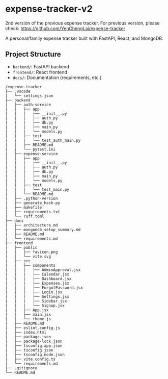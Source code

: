 # expense-tracker-v2

2nd version of the previous expense tracker. For previous version, please check: <https://github.com/YenChengLai/expense-tracker>

A personal/family expense tracker built with FastAPI, React, and MongoDB.

## Project Structure

- `backend/`: FastAPI backend
- `frontend/`: React frontend
- `docs/`: Documentation (requirements, etc.)

```plaintext
/expense-tracker
├── .vscode
|   └── settings.json
├── backend
|   ├── auth-service
|   |   ├── app
|   |   |   ├── __init__.py
|   |   |   ├── auth.py
|   |   |   ├── db.py
|   |   |   ├── main.py
|   |   |   └── models.py
│   |   ├── test
|   |   |   └── test_auth_main.py
|   |   ├── README.md
|   |   └── pytest.ini
|   ├── expense-service
│   |   ├── app
|   |   |   ├── __init__.py
|   |   |   ├── auth.py
|   |   |   ├── db.py
|   |   |   ├── main.py
|   |   |   └── models.py
│   |   ├── test
|   |   |   └── test_main.py
|   |   └── README.md
|   ├── .python-version
|   ├── generate_hash.py
|   ├── makefile
|   ├── requirements.txt
|   └── ruff.toml
├── docs
|   ├── architecture.md
|   ├── mongondb_setup_summary.md
|   ├── README.md
|   └── requirements.md
├── frontend
|   ├── public
|   |   ├── favicon.png
|   |   └── vite.svg
|   ├── src
|   |   ├── components
|   |   |   ├── AdminApproval.jsx
|   |   |   ├── Calendar.jsx
|   |   |   ├── Dashboard.jsx
|   |   |   ├── Expenses.jsx
|   |   |   ├── ForgotPassword.jsx
|   |   |   ├── Login.jsx
|   |   |   ├── Settings.jsx
|   |   |   ├── Sidebar.jsx
|   |   |   └── Signup.jsx
|   |   ├── App.jsx
|   |   ├── main.jsx
|   |   └── theme.js
|   ├── README.md
|   ├── eslint.config.js
|   ├── index.html
|   ├── package.json
|   ├── package-lock.json
|   ├── tsconfig.app.json
|   ├── tsconfig.json
|   ├── tsconfig.node.json
|   ├── vite.config.ts
|   └── requirements.md
├── .gitignore
└── README.md
```
